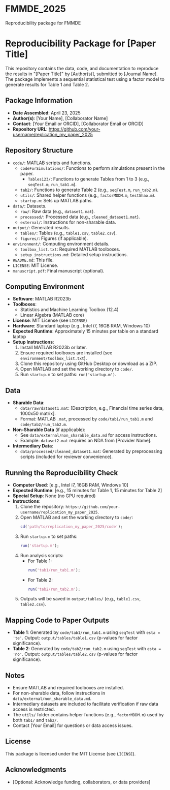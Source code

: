# FMMDE_2025
Reproducibility package for FMMDE

# Reproducibility Package for [Paper Title]

This repository contains the data, code, and documentation to reproduce the results in "[Paper Title]" by [Author(s)], submitted to [Journal Name]. The package implements a sequential statistical test using a factor model to generate results for Table 1 and Table 2.

## Package Information
- **Date Assembled**: April 23, 2025
- **Author(s)**: [Your Name], [Collaborator Name]
- **Contact**: [Your Email or ORCID], [Collaborator Email or ORCID]
- **Repository URL**: https://github.com/your-username/replication_my_paper_2025

## Repository Structure
- `code/`: MATLAB scripts and functions.
  - `codeForSimulations/`: Functions to perform simulations present in the paper.
    - `Tables123/`: Functions to generate Tables from 1 to 3 (e.g., `seqTest.m`, `run_tab1.m`).  
  - `tab2/`: Functions to generate Table 2 (e.g., `seqTest.m`, `run_tab2.m`).
  - `utils/`: Shared helper functions (e.g., `factorMDDM.m`, `testShao.m`).
  - `startup.m`: Sets up MATLAB paths.
- `data/`: Datasets.
  - `raw/`: Raw data (e.g., `dataset1.mat`).
  - `processed/`: Processed data (e.g., `cleaned_dataset1.mat`).
  - `external/`: Instructions for non-sharable data.
- `output/`: Generated results.
  - `tables/`: Tables (e.g., `table1.csv`, `table2.csv`).
  - `figures/`: Figures (if applicable).
- `environment/`: Computing environment details.
  - `toolbox_list.txt`: Required MATLAB toolboxes.
  - `setup_instructions.md`: Detailed setup instructions.
- `README.md`: This file.
- `LICENSE`: MIT License.
- `manuscript.pdf`: Final manuscript (optional).

## Computing Environment
- **Software**: MATLAB R2023b
- **Toolboxes**:
  - Statistics and Machine Learning Toolbox (12.4)
  - Linear Algebra (MATLAB core)
- **License**: MIT License (see `LICENSE`)
- **Hardware**: Standard laptop (e.g., Intel i7, 16GB RAM, Windows 10)
- **Expected Runtime**: Approximately 15 minutes per table on a standard laptop
- **Setup Instructions**:
  1. Install MATLAB R2023b or later.
  2. Ensure required toolboxes are installed (see `environment/toolbox_list.txt`).
  3. Clone this repository using GitHub Desktop or download as a ZIP.
  4. Open MATLAB and set the working directory to `code/`.
  5. Run `startup.m` to set paths: `run('startup.m')`.

## Data
- **Sharable Data**:
  - `data/raw/dataset1.mat`: [Description, e.g., Financial time series data, 1000x50 matrix].
  - Format: MATLAB `.mat`, processed by `code/tab1/run_tab1.m` and `code/tab2/run_tab2.m`.
- **Non-Sharable Data** (if applicable):
  - See `data/external/non_sharable_data.md` for access instructions.
  - Example: `dataset2.mat` requires an NDA from [Provider Name].
- **Intermediary Data**:
  - `data/processed/cleaned_dataset1.mat`: Generated by preprocessing scripts (included for reviewer convenience).

## Running the Reproducibility Check
- **Computer Used**: [e.g., Intel i7, 16GB RAM, Windows 10]
- **Expected Runtime**: [e.g., 15 minutes for Table 1, 15 minutes for Table 2]
- **Special Setup**: None (no GPU required)
- **Instructions**:
  1. Clone the repository: `https://github.com/your-username/replication_my_paper_2025`.
  2. Open MATLAB and set the working directory to `code/`:
     ```matlab
     cd('path/to/replication_my_paper_2025/code');
     ```
  3. Run `startup.m` to set paths:
     ```matlab
     run('startup.m');
     ```
  4. Run analysis scripts:
     - For Table 1:
       ```matlab
       run('tab1/run_tab1.m');
       ```
     - For Table 2:
       ```matlab
       run('tab2/run_tab2.m');
       ```
  5. Outputs will be saved in `output/tables/` (e.g., `table1.csv`, `table2.csv`).

## Mapping Code to Paper Outputs
- **Table 1**: Generated by `code/tab1/run_tab1.m` using `seqTest` with `esta = 'te'`. Output: `output/tables/table1.csv` (p-values for factor significance).
- **Table 2**: Generated by `code/tab2/run_tab2.m` using `seqTest` with `esta = 'no'`. Output: `output/tables/table2.csv` (p-values for factor significance).

## Notes
- Ensure MATLAB and required toolboxes are installed.
- For non-sharable data, follow instructions in `data/external/non_sharable_data.md`.
- Intermediary datasets are included to facilitate verification if raw data access is restricted.
- The `utils/` folder contains helper functions (e.g., `factorMDDM.m`) used by both `tab1/` and `tab2/`.
- Contact [Your Email] for questions or data access issues.

## License
This package is licensed under the MIT License (see `LICENSE`).

## Acknowledgments
- [Optional: Acknowledge funding, collaborators, or data providers]